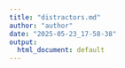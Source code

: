 ```yaml
---
title: "distractors.md"
author: "author"
date: "2025-05-23_17-58-38"
output:
  html_document: default
---
```


